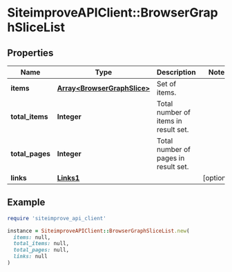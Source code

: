 # SiteimproveAPIClient::BrowserGraphSliceList

## Properties

| Name | Type | Description | Notes |
| ---- | ---- | ----------- | ----- |
| **items** | [**Array&lt;BrowserGraphSlice&gt;**](BrowserGraphSlice.md) | Set of items. |  |
| **total_items** | **Integer** | Total number of items in result set. |  |
| **total_pages** | **Integer** | Total number of pages in result set. |  |
| **links** | [**Links1**](Links1.md) |  | [optional] |

## Example

```ruby
require 'siteimprove_api_client'

instance = SiteimproveAPIClient::BrowserGraphSliceList.new(
  items: null,
  total_items: null,
  total_pages: null,
  links: null
)
```

